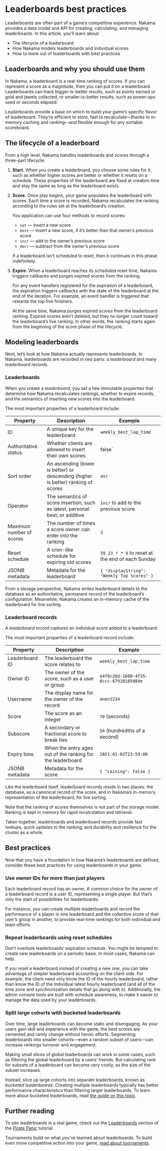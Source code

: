 # Leaderboards best practices

Leaderboards are often part of a game’s competitive experience. Nakama provides a data model and API for creating, calculating, and managing leaderboards. In this article, you’ll learn about:

- The lifecycle of a leaderboard
- How Nakama models leaderboards and individual scores
- How to more out of leaderboards with best practices

## Leaderboards and why you should use them

In Nakama, a leaderboard is a real-time ranking of scores. If you can represent a score as a magnitude, then you can put it on a leaderboard. Leaderboards can track bigger-is-better results, such as points earned or gold and jewels collected, or smaller-is-better results, such as power-ups used or seconds elapsed.

Leaderboards provide a base on which to build your game’s specific flavor of leaderboard. They’re efficient to store, fast to recalculate—thanks to in-memory caching and ranking—and flexible enough for any sortable scoreboard.

## The lifecycle of a leaderboard

From a high level, Nakama handles leaderboards and scores through a three-part lifecycle:

1. **Start.** When you create a leaderboard, you choose some rules for it, such as whether higher scores are better or whether it resets on a schedule. These properties of the leaderboard are fixed at creation time and stay the same as long as the leaderboard exists.

2. **Score.** Once play begins, your game populates the leaderboard with scores. Each time a score is recorded, Nakama recalculates the ranking according to the rules set at the leaderboard’s creation.

   You application can use four methods to record scores:

   - `set` — insert a new score
   - `best` — insert a new score, if it’s better than that owner’s previous score
   - `incr` — add to the owner’s previous score
   - `decr` — subtract from the owner’s previous score

   If a leaderboard isn’t scheduled to reset, then it continues in this phase indefinitely.

3. **Expire.** When a leaderboard reaches its scheduled reset time, Nakama triggers callbacks and purges expired scores from the ranking.

   For any event handlers registered for the expiration of a leaderboard, the expiration triggers callbacks with the state of the leaderboard at the end of the iteration. For example, an event handler is triggered that rewards the top five finishers.

   At the same time, Nakama purges expired scores from the leaderboard ranking. Expired scores aren’t deleted, but they no longer count toward the leaderboard’s live ranking. In other words, the ranking starts again from the beginning of the score phase of the lifecycle.

## Modeling leaderboards

Next, let’s look at how Nakama actually represents leaderboards. In Nakama, leaderboards are recorded in two parts: a _leaderboard_ and many _leaderboard records_.

### Leaderboards

When you create a _leaderboard_, you set a few immutable properties that determine how Nakama recalculates rankings, whether to expire records, and the semantics of inserting new scores into the leaderboard.

The most important properties of a leaderboard include:

| Property                 | Description                                                                       | Example                                          |
| ------------------------ | --------------------------------------------------------------------------------- | ------------------------------------------------ |
| ID                       | A unique key for the leaderboard                                                  | `weekly_best_lap_time`                           |
| Authoritative status     | Whether clients are allowed to insert their own scores                            | false`                                           |
| Sort order               | An ascending (lower is better) or descending (higher is better) ranking of scores | `asc`                                            |
| Operator                 | The semantics of score insertion, such as latest, personal best, or additive      | `incr` to add to the previous score              |
| Maximum number of scores | The number of times a score owner can enter into the ranking                      | `3`                                              |
| Reset schedule           | A cron-like schedule for expiring old scores                                      | `59 23 * * 0` to reset at the end of each Sunday |
| JSONB metadata           | Metadata for the leaderboard                                                      | `{ "displayString": "Weekly Top Scores" }`       |


From a storage perspective, Nakama writes leaderboard details to the database as an authoritative, permanent record of the leaderboard’s configuration. Meanwhile, Nakama creates an in-memory cache of the leaderboard for live sorting.

### Leaderboard records

A _leaderboard record_ captures an individual score added to a leaderboard.

The most important properties of a leaderboard record include:

| Property       | Description                                                | Example                                |
| -------------- | ---------------------------------------------------------- | -------------------------------------- |
| Leaderboard ID | The leaderboard the score relates to                       | `weekly_best_lap_time`                 |
| Owner ID       | The owner of the score, such as a user or group            | `e4f8c28d-1680-4f35-8ccc-67910185d84e` |
| Username       | The display name for the owner of the record               | `anon1234`                             |
| Score          | The score as an integer                                    | `70` (seconds)                         |
| Subscore       | A secondary or fractional score to break ties              | `54` (hundredths of a second)          |
| Expiry time    | When the entry ages out of the ranking for the leaderboard | `2021-01-02T23:59:00`                  |
| JSONB metadata | Metadata for the score                                     | `{ "raining": false }`                 |


Like the leaderboard itself, leaderboard records reside in two places: the database, as a canonical record of the score, and in Nakama’s in-memory representation of the leaderboard, for live sorting.

Note that the ranking of scores themselves is not part of the storage model. Ranking is kept in memory for rapid recalculation and retrieval.

Taken together, leaderboards and leaderboard records provide fast lookups, quick updates to the ranking, and durability and resilience for the cluster as a whole.

## Best practices

Now that you have a foundation in how Nakama’s leaderboards are defined, consider these best practices for using leaderboards in your game.

### Use owner IDs for more than just players

Each leaderboard record has an owner. A common choice for the owner of a leaderboard record is a user ID, representing a single player. But that’s only the start of possibilities for leaderboards.

For instance, you can create multiple leaderboards and record the performance of a player in one leaderboard and the collective score of that user’s group in another, to provide real-time rankings for both individual and team efforts.

### Repeat leaderboards using reset schedules

Don’t overlook leaderboards’ expiration schedule. You might be tempted to create new leaderboards on a periodic basis. In most cases, Nakama can help.

If you reset a leaderboard instead of creating a new one, you can take advantage of simpler leaderboard accounting on the client side. For example, the client need only know the ID of the hourly leaderboard, rather than know the ID of the individual latest hourly leaderboard (and all of the time zone and synchronization details that go along with it). Additionally, the admin console tools are built with schedule awareness, to make it easier to manage the data used by your leaderboards.

### Split large cohorts with bucketed leaderboards

Over time, large leaderboards can become static and disengaging. As your users gain skill and experience with the game, the best scores are cemented and rarely change without heroic efforts. Segmenting leaderboards into smaller cohorts—even a random subset of users—can increase rankings turnover and engagement.

Making small slices of global leaderboards can work in some cases, such as filtering the global leaderboard by a users’ friends. But calculating rank for subsets of a leaderboard can become very costly, as the size of the subset increases.

Instead, slice up large cohorts into separate leaderboards, known as _bucketed leaderboards_. Creating multiple leaderboards typically has better performance characteristics than filtering larger leaderboards. To learn more about bucketed leaderboards, read [the guide on this topic](/docs/nakama/guides/bucketed-leaderboards/).

## Further reading

To see leaderboards in a real game, check out the [Leaderboards](https://heroiclabs.com/docs/nakama/tutorials/unity/pirate-panic/leaderboards/) section of the [Pirate Panic](/docs/nakama/tutorials/unity/pirate-panic/) tutorial.

Tournaments build on what you’ve learned about leaderboards. To build even more competitive action into your game, [read about tournaments](/docs/nakama/concepts/tournaments/).
